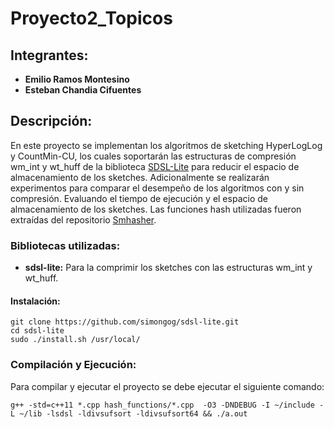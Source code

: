 # Proyecto2_Topicos
## Integrantes:
- **Emilio Ramos Montesino**
- **Esteban Chandia Cifuentes**

## Descripción:
En este proyecto se implementan los algoritmos de sketching HyperLogLog y CountMin-CU, los cuales soportarán las estructuras de compresión wm_int y wt_huff de la biblioteca [SDSL-Lite](https://github.com/simongog/sdsl-lite) para reducir el espacio de almacenamiento de los sketches. Adicionalmente se realizarán experimentos para comparar el desempeño de los algoritmos  con y sin compresión. Evaluando el tiempo de ejecución y el espacio de almacenamiento de los sketches. Las funciones hash utilizadas fueron extraídas del repositorio [Smhasher](https://github.com/rurban/smhasher).

### Bibliotecas utilizadas:
- **sdsl-lite:** Para la comprimir los sketches con las estructuras wm_int y wt_huff.
#### Instalación:
```
git clone https://github.com/simongog/sdsl-lite.git
cd sdsl-lite
sudo ./install.sh /usr/local/
```

### Compilación y Ejecución:
Para compilar y ejecutar el proyecto se debe ejecutar el siguiente comando:
```
g++ -std=c++11 *.cpp hash_functions/*.cpp  -O3 -DNDEBUG -I ~/include -L ~/lib -lsdsl -ldivsufsort -ldivsufsort64 && ./a.out
```